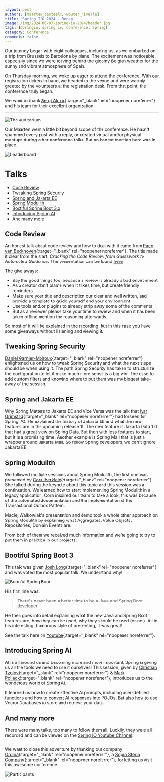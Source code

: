 ```yaml
---
layout: post
authors: [maarten_casteels, wouter_nivelle]
title: 'Spring I/O 2024 - Recap'
image: /img/2024-06-07-spring-io-2024/header.jpg
tags: [springio, spring io, conference, spring]
category: Conference
comments: false
---
```

Our journey began with eight colleagues, including us, as we embarked on a trip from Brussels to Barcelona by plane. 
The excitement was noticeable, especially since we were leaving behind the gloomy Belgian weather for the sunny and vibrant atmosphere of Spain.

On Thursday morning, we woke up eager to attend the conference. 
With our registration tickets in hand, we headed to the venue and were warmly greeted by the volunteers at the registration desk. 
From that point, the conference truly began.

We want to thank [Sergi Almar](https://x.com/sergialmar){:target="_blank" rel="noopener noreferrer"} and his team for their excellent organization.

---

<img alt="The auditorium" src="{{ '/img/2024-06-07-spring-io-2024/auditorium.jpg' | prepend: site.baseurl }}" class="image fit" style="margin:0px auto; max-width: 750px;">

Our Maarten went a little bit beyond scope of the conference. 
He hasn't spammed every post with a reply, or created virtual and/or physical meetups during other conference talks. 
But an honest mention here was in place.

<img alt="Leaderboard" src="{{ '/img/2024-06-07-spring-io-2024/leaderboard.png' | prepend: site.baseurl }}" class="image fit" style="margin:0px auto; max-width: 750px;">

# Talks

* [Code Review](#code-review)
* [Tweaking Spring Security](#tweaking-spring-security)
* [Spring and Jakarta EE](#spring-and-jakarta-ee)
* [Spring Modulith](#spring-modulith)
* [Bootiful Spring Boot 3.x](#bootiful-spring-boot-3)
* [Introducing Spring AI](#introducing-spring-ai)
* [And many more](#and-many-more)

## Code Review
An honest talk about code review and how to deal with it came from [Paco van Beckhoven](https://x.com/DevPaco){:target="_blank" rel="noopener noreferrer"}. 
The title made it clear from the start: _Cracking the Code Review: from Guesswork to Automated Guidance_. 
The presentation can be found [here](https://www.slideshare.net/slideshow/cracking-the-code-review-at-springio-2024/269479679).

The give aways:
- Say the good things too, because a review is already a bad environment
- As a creator don't blame when it takes time, but create friendly reminders
- Make sure your title and description our clear and well written, and provide a template to guide yourself and your environment
- Use tools and/or plugins to already strip away some of the comments
- But as a reviewer please take your time to review and when it has been taken offline mention the reasoning afterwards.

So most of it will be explained in the recording, but in this case you have some giveaways without listening and viewing it.

## Tweaking Spring Security
[Daniel Garnier-Moiroux](https://x.com/kehrlann){:target="_blank" rel="noopener noreferrer"} enlightened us on how to tweak Spring Security 
and what the next steps should be when using it. 
The path Spring Security has taken to structurize the configuration to let it make much more sense is a big win. 
The ease to add custom filters and knowing where to put them was my biggest take-away of the session.

## Spring and Jakarta EE
Why Spring Matters to Jakarta EE and Vice Versa was the talk that [Ivar Grimstad](https://x.com/ivar_grimstad){:target="_blank" rel="noopener noreferrer"} had forseen for Spring I/O. 
He explained the history of Jakarta EE and what the new features are in the upcoming release 11. 
The new feature is Jakarta Data 1.0 that had a great view on Spring Data. 
But then with less features to start, but it is a promising time. 
Another example is Spring Mail that is just a wrapper around Jakarta Mail. 
So fellow Spring developers, we can't ignore Jakarta EE.

## Spring Modulith
We followed multiple sessions about Spring Modulith, the first one was presented by [Cora Iberkleid](https://x.com/ciberkleid){:target="_blank" rel="noopener noreferrer"}. 
She talked during the keynote about this topic and this session was a continuation. 
We learned how to start implementing Spring Modulith in a legacy application. 
Cora inspired our team to take a look, this was because of the automated documentation and the implementation of the Transactional Outbox Pattern.

Maciej Walkowiak's presentation and demo took a whole other approach on Spring Modulith by explaining what Aggregates, Value Objects, Repositories, Domain Events are.

From both of them we received much information and we're going to try to put them in practice in our projects.

## Bootiful Spring Boot 3
This talk was given [Josh Long](https://x.com/starbuxman){:target="_blank" rel="noopener noreferrer"} and was voted the most popular talk. 
We understand why! 

<img alt="Bootiful Spring Boot" src="{{ '/img/2024-06-07-spring-io-2024/bootiful.jpg' | prepend: site.baseurl }}" class="image fit" style="margin:0px auto; max-width: 750px;">

His first line was:
> There's never been a better time to be a Java and Spring Boot developer

He then goes into detail explaining what the new Java and Spring Boot features are, how they can be used, why they should be used (or not). 
All in his interesting, humorous style of presenting, it was great!

See the talk here on [Youtube](https://www.youtube.com/watch?v=2Aa5uQozbJQ){:target="_blank" rel="noopener noreferrer"}.

## Introducing Spring AI
AI is all around us and becoming more and more important. 
Spring is giving us all the tools we need to use it ourselves! 
This session, given by [Christian Tzolov](https://x.com/christzolov){:target="_blank" rel="noopener noreferrer"} & [Mark Pollack](https://x.com/markpollack){:target="_blank" rel="noopener noreferrer"}, introduces us to the wonderous world of Spring AI.

It learned us how to create effective AI prompts, including user-defined functions and how to convert AI responses into POJOs. 
But also how to use Vector Databases to store and retrieve your data.

## And many more
There were many talks, too many to follow them all. 
Luckily, they were all recorded and can be viewed on the [Spring IO Youtube Channel](https://www.youtube.com/playlist?list=PLe6FX2SlkJdQyqVIMrhYRYx-3KYDASifZ).

---

We want to close this adventure by thanking our company [Ordina](https://www.ordina.com/){:target="_blank" rel="noopener noreferrer"}, a [Sopra Steria Company](https://www.soprasteria.com/){:target="_blank" rel="noopener noreferrer"}, for letting us visit this awesome conference.

<img alt="Participants" src="{{ '/img/2024-06-07-spring-io-2024/participants.jpg' | prepend: site.baseurl }}" class="image fit" style="margin:0px auto; max-width: 750px;">